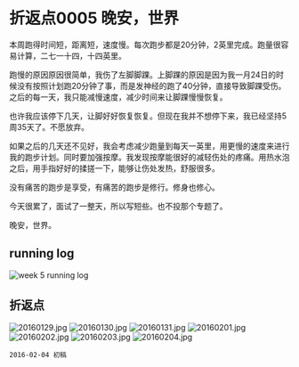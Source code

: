 # 折返点0005 晚安，世界

本周跑得时间短，距离短，速度慢。每次跑步都是20分钟，2英里完成。跑量很容易计算，二七一十四，十四英里。

跑慢的原因原因很简单，我伤了左脚脚踝。上脚踝的原因是因为我一月24日的时候没有按照计划跑20分钟了事，而是发神经的跑了40分钟，直接导致脚踝受伤。之后的每一天，我只能减慢速度，减少时间来让脚踝慢慢恢复。

也许我应该停下几天，让脚好好恢复恢复。但现在我并不想停下来，我已经坚持5周35天了。不愿放弃。

如果之后的几天还不见好，我会考虑减少跑量到每天一英里，用更慢的速度来进行我的跑步计划。同时要加强按摩。我发现按摩能很好的减轻伤处的疼痛。用热水泡之后，用手指好好的揉搓一下，能够让伤处发热，舒服很多。

没有痛苦的跑步是享受，有痛苦的跑步是修行。修身也修心。

今天很累了，面试了一整天，所以写短些。也不投那个专题了。

晚安，世界。

## running log

![week 5 running log](http://upload-images.jianshu.io/upload_images/118382-a88bddcfd5880313.png?imageMogr2/auto-orient/strip%7CimageView2/2/w/1240)

## 折返点

![20160129.jpg](http://upload-images.jianshu.io/upload_images/118382-a53221bae38350a2.jpg?imageMogr2/auto-orient/strip%7CimageView2/2/w/1240)
![20160130.jpg](http://upload-images.jianshu.io/upload_images/118382-fe8f2389cabe1506.jpg?imageMogr2/auto-orient/strip%7CimageView2/2/w/1240)
![20160131.jpg](http://upload-images.jianshu.io/upload_images/118382-90c2b44994463bbc.jpg?imageMogr2/auto-orient/strip%7CimageView2/2/w/1240)
![20160201.jpg](http://upload-images.jianshu.io/upload_images/118382-d4fdf2684c2b6f2d.jpg?imageMogr2/auto-orient/strip%7CimageView2/2/w/1240)
![20160202.jpg](http://upload-images.jianshu.io/upload_images/118382-f1bcb5bc55ee7931.jpg?imageMogr2/auto-orient/strip%7CimageView2/2/w/1240)
![20160203.jpg](http://upload-images.jianshu.io/upload_images/118382-bdd774dc38f6b92e.jpg?imageMogr2/auto-orient/strip%7CimageView2/2/w/1240)
![20160204.jpg](http://upload-images.jianshu.io/upload_images/118382-f4e50abb2c3b4849.jpg?imageMogr2/auto-orient/strip%7CimageView2/2/w/1240)


```
2016-02-04 初稿
```